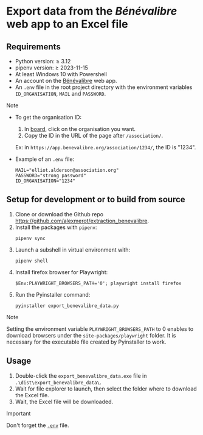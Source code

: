 # Export data from the *Bénévalibre* web app to an Excel file

## Requirements

- Python version: ≥ 3.12
- pipenv version: ≥ 2023-11-15
- At least Windows 10 with Powershell
- An account on the [Bénévalibre](https://app.benevalibre.org) web app.
- An `.env` file in the root project directory with the environment variables `ID_ORGANISATION`, `MAIL` and `PASSWORD`.

> [!NOTE]
> - To get the organisation ID:
>   1) In [board](https://app.benevalibre.org/board/), click on the organisation you want.
>   2) Copy the ID in the URL of the page after `/association/`.
>
>   Ex: in `https://app.benevalibre.org/association/1234/`, the ID is "1234".
> - Example of an `.env` file:
>   ```
>   MAIL="elliot.alderson@association.org"
>   PASSWORD="strong password"
>   ID_ORGANISATION="1234"
>   ```

## Setup for development or to build from source

1) Clone or download the Github repo <https://github.com/alexmerot/extraction_benevalibre>.
2) Install the packages with `pipenv`:
    ```
    pipenv sync
    ```
3) Launch a subshell in virtual environment with:
    ```
    pipenv shell
    ```
4) Install firefox browser for Playwright:
    ```
    $Env:PLAYWRIGHT_BROWSERS_PATH='0'; playwright install firefox
    ```
5) Run the Pyinstaller command:
    ```
    pyinstaller export_benevalibre_data.py
    ```

> [!NOTE]
> Setting the environment variable `PLAYWRIGHT_BROWSERS_PATH` to 0 enables to
> download browsers under the `site-packages/playwright` folder. It is necessary
> for the executable file created by Pyinstaller to work.

## Usage

1) Double-click the `export_benevalibre_data.exe` file in `.\dist\export_benevalibre_data\`.
2) Wait for file explorer to launch, then select the folder where to download the Excel file.
3) Wait, the Excel file will be downloaded.

> [!IMPORTANT]
> Don't forget the [`.env`](#requirements) file.
